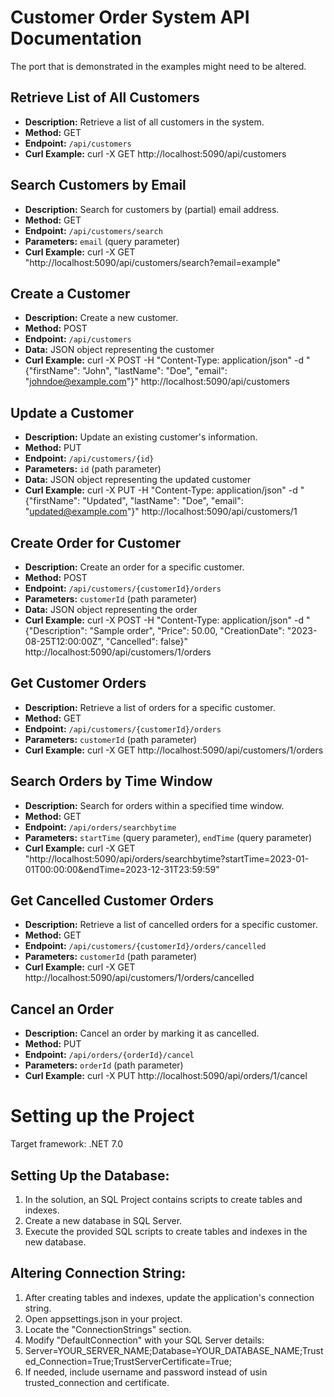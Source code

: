 # Customer Order System API Documentation

The port that is demonstrated in the examples might need to be altered.

## Retrieve List of All Customers

- **Description:** Retrieve a list of all customers in the system.
- **Method:** GET
- **Endpoint:** `/api/customers`
- **Curl Example:** curl -X GET http://localhost:5090/api/customers


## Search Customers by Email

- **Description:** Search for customers by (partial) email address.
- **Method:** GET
- **Endpoint:** `/api/customers/search`
- **Parameters:** `email` (query parameter)
- **Curl Example:** curl -X GET "http://localhost:5090/api/customers/search?email=example"


## Create a Customer

- **Description:** Create a new customer.
- **Method:** POST
- **Endpoint:** `/api/customers`
- **Data:** JSON object representing the customer
- **Curl Example:** curl -X POST -H "Content-Type: application/json" -d "{\"firstName\": \"John\", \"lastName\": \"Doe\", \"email\": \"johndoe@example.com\"}" http://localhost:5090/api/customers


## Update a Customer

- **Description:** Update an existing customer's information.
- **Method:** PUT
- **Endpoint:** `/api/customers/{id}`
- **Parameters:** `id` (path parameter)
- **Data:** JSON object representing the updated customer
- **Curl Example:** curl -X PUT -H "Content-Type: application/json" -d "{\"firstName\": \"Updated\", \"lastName\": \"Doe\", \"email\": \"updated@example.com\"}" http://localhost:5090/api/customers/1

 ## Create Order for Customer

- **Description:** Create an order for a specific customer.
- **Method:** POST
- **Endpoint:** `/api/customers/{customerId}/orders`
- **Parameters:** `customerId` (path parameter)
- **Data:** JSON object representing the order
- **Curl Example:** curl -X POST -H "Content-Type: application/json" -d "{\"Description\": \"Sample order\", \"Price\": 50.00, \"CreationDate\": \"2023-08-25T12:00:00Z\",  \"Cancelled\": false}" http://localhost:5090/api/customers/1/orders

  
## Get Customer Orders

- **Description:** Retrieve a list of orders for a specific customer.
- **Method:** GET
- **Endpoint:** `/api/customers/{customerId}/orders`
- **Parameters:** `customerId` (path parameter)
- **Curl Example:** curl -X GET http://localhost:5090/api/customers/1/orders

  
## Search Orders by Time Window

- **Description:** Search for orders within a specified time window.
- **Method:** GET
- **Endpoint:** `/api/orders/searchbytime`
- **Parameters:** `startTime` (query parameter), `endTime` (query parameter)
- **Curl Example:** curl -X GET "http://localhost:5090/api/orders/searchbytime?startTime=2023-01-01T00:00:00&endTime=2023-12-31T23:59:59"
  
## Get Cancelled Customer Orders

- **Description:** Retrieve a list of cancelled orders for a specific customer.
- **Method:** GET
- **Endpoint:** `/api/customers/{customerId}/orders/cancelled`
- **Parameters:** `customerId` (path parameter)
- **Curl Example:** curl -X GET http://localhost:5090/api/customers/1/orders/cancelled

  
## Cancel an Order

- **Description:** Cancel an order by marking it as cancelled.
- **Method:** PUT
- **Endpoint:** `/api/orders/{orderId}/cancel`
- **Parameters:** `orderId` (path parameter)
- **Curl Example:** curl -X PUT http://localhost:5090/api/orders/1/cancel

# Setting up the Project

Target framework: .NET 7.0 

## Setting Up the Database:

1. In the solution, an SQL Project contains scripts to create tables and indexes.
2. Create a new database in SQL Server.
3. Execute the provided SQL scripts to create tables and indexes in the new database.

## Altering Connection String:

1. After creating tables and indexes, update the application's connection string.
2. Open appsettings.json in your project.
3. Locate the "ConnectionStrings" section.
4. Modify "DefaultConnection" with your SQL Server details:
5. Server=YOUR_SERVER_NAME;Database=YOUR_DATABASE_NAME;Trusted_Connection=True;TrustServerCertificate=True;
6. If needed, include username and password instead of usin trusted_connection and certificate.



